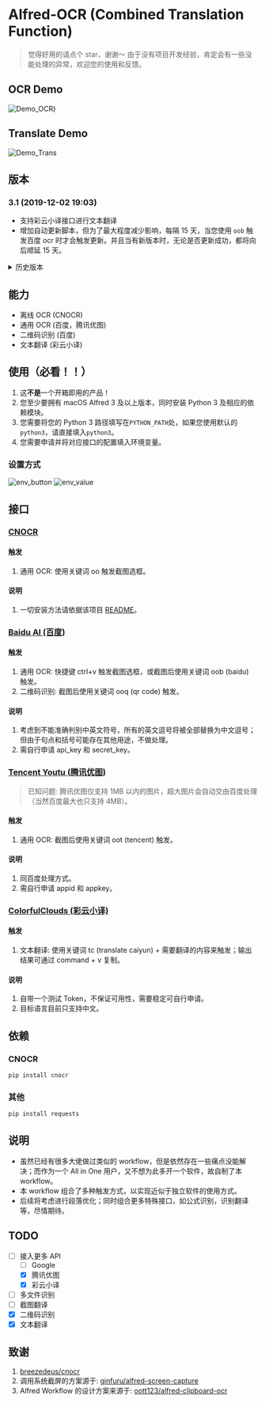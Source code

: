 # Alfred-OCR (Combined Translation Function)

> 觉得好用的请点个 star，谢谢～ 由于没有项目开发经验，肯定会有一些没能处理的异常，欢迎您的使用和反馈。

## OCR Demo

![Demo_OCR](http://img.yeslu.cn/alfred/demo_ocr.gif))

## Translate Demo

![Demo_Trans](http://img.yeslu.cn/alfred/demo_trans.gif)

## 版本

### 3.1 (2019-12-02 19:03)

- 支持彩云小译接口进行文本翻译
- 增加自动更新脚本，但为了最大程度减少影响，每隔 15 天，当您使用 `oob` 触发百度 ocr 时才会触发更新。并且当有新版本时，无论是否更新成功，都将向后顺延 15 天。

<details>
  <summary>历史版本</summary>

### 2.9 (2019-12-01 10:30)

- 支持百度接口识别多个二维码

### 2.7 (2019-11-30 11:06)

- 支持检查并下载更新

### 2.6 (2019-11-29 21:59)

- 支持腾讯优图
- 重写部分代码，为批量识图作准备

### 2.5 (2019-11-28 23:18)

- 优化速度: 百度接口的 token 有效期为 2592000 s (30 d)，数据将被保存在`./baidu_api_token.json`并每 30 天更新一次，减少请求时间

### 2.4 (2019-11-28 10:49)

- 临时截图文件移动至`/tmp/ocr_screenshot.png`
- 不再使用`rm`删除临时文件

### 2.3 (2019-11-27 19:36)

- Python 路径由环境变量直接提供（需自行修改）
- api_key 由 Python 直接获取环境变量
  </details>

## 能力

- 离线 OCR (CNOCR)
- 通用 OCR (百度，腾讯优图)
- 二维码识别 (百度)
- 文本翻译 (彩云小译)

## 使用（必看！！）

1. 这**不是**一个开箱即用的产品！
2. 您至少要拥有 macOS Alfred 3 及以上版本，同时安装 Python 3 及相应的依赖模块。
3. 您需要将您的 Python 3 路径填写在`PYTHON_PATH`处，如果您使用默认的`python3`，请直接填入`python3`。
4. 您需要申请并将对应接口的配置填入环境变量。

### 设置方式

![env_button](http://img.yeslu.cn/alfred/env_button.png)
![env_value](http://img.yeslu.cn/alfred/env_value.png)

## 接口

### [CNOCR](https://github.com/breezedeus/cnocr)

#### 触发

1. 通用 OCR: 使用关键词 oo 触发截图选框。

#### 说明

1. 一切安装方法请依据该项目 [README](https://github.com/breezedeus/cnocr/blob/master/README.md)。

### [Baidu AI (百度)](https://ai.baidu.com/tech/ocr)

#### 触发

1. 通用 OCR: 快捷键 ctrl+v 触发截图选框，或截图后使用关键词 oob (baidu) 触发。
2. 二维码识别: 截图后使用关键词 ooq (qr code) 触发。

#### 说明

1. 考虑到不能准确判别中英文符号，所有的英文逗号将被全部替换为中文逗号；但由于句点和括号可能存在其他用途，不做处理。
2. 需自行申请 api_key 和 secret_key。

### [Tencent Youtu (腾讯优图)](https://ai.qq.com/product/ocr.shtml#common)

> 已知问题: 腾讯优图仅支持 1MB 以内的图片，超大图片会自动交由百度处理（当然百度最大也只支持 4MB）。

#### 触发

1. 通用 OCR: 截图后使用关键词 oot (tencent) 触发。

#### 说明

1. 同百度处理方式。
2. 需自行申请 appid 和 appkey。

### [ColorfulClouds (彩云小译)](https://fanyi.caiyunapp.com/#/api)

#### 触发

1. 文本翻译: 使用关键词 tc (translate caiyun) + 需要翻译的内容来触发；输出结果可通过 command + v 复制。

#### 说明

1. 自带一个测试 Token，不保证可用性，需要稳定可自行申请。
2. 目标语言目前只支持中文。

## 依赖

### CNOCR

```python
pip install cnocr
```

### 其他

```python
pip install requests
```

## 说明

- 虽然已经有很多大佬做过类似的 workflow，但是依然存在一些痛点没能解决；而作为一个 All in One 用户，又不想为此多开一个软件，故自制了本 workflow。
- 本 workflow 组合了多种触发方式，以实现近似于独立软件的使用方式。
- 后续将考虑进行段落优化；同时组合更多特殊接口，如公式识别，识别翻译等，尽情期待。

## TODO

- [ ] 接入更多 API
  - [ ] Google
  - [x] 腾讯优图
  - [x] 彩云小译
- [ ] 多文件识别
- [ ] 截图翻译
- [x] 二维码识别
- [x] 文本翻译

## 致谢

1. [breezedeus/cnocr](https://github.com/breezedeus/cnocr)
2. 调用系统截屏的方案源于: [ginfuru/alfred-screen-capture](https://github.com/ginfuru/alfred-screen-capture)
3. Alfred Workflow 的设计方案来源于: [oott123/alfred-clipboard-ocr](https://github.com/oott123/alfred-clipboard-ocr)
